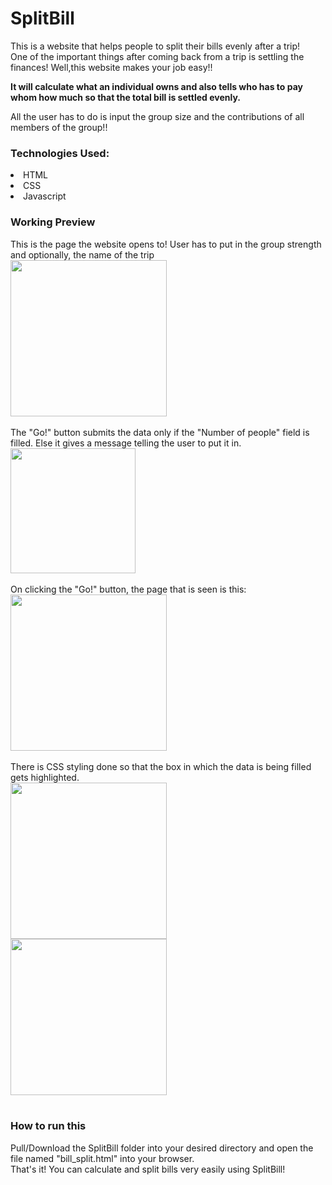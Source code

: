 # SplitBill
This is a website that helps people to split their bills evenly after a trip!  
One of the important things after coming back from a trip is settling the finances! Well,this website makes your job easy!!  

<b> It will calculate what an individual owns and also tells who has to pay whom how much so that the total bill is settled evenly.</b>  

All the user has to do is input the group size and the contributions of all members of the group!!

<h3>Technologies Used:</h3>
<li>HTML
<li>CSS
<li>Javascript

  <h3> Working Preview </h3>
  This is the page the website opens to! User has to put in the group strength and optionally, the name of the trip
  <br><img src="https://github.com/Seabee26/SplitBill/blob/main/SplitBill/first_pg.PNG"  height=250px style="horizontal-align:middle">
  <br>
  <br> The "Go!" button submits the data only if the "Number of people" field is filled. Else it gives a message telling the user to put it in.
  <br><img src="https://github.com/Seabee26/SplitBill/blob/main/SplitBill/enter_data.PNG" width=200px height=200px>
  <br>
  <br>On clicking the "Go!" button, the page that is seen is this:
  <br><img src="https://github.com/Seabee26/SplitBill/blob/main/SplitBill/second_pg.PNG"  height=250px >
  <br>
  <br>There is CSS styling done so that the box in which the data is being filled gets highlighted.
  <br><img src="https://github.com/Seabee26/SplitBill/blob/main/SplitBill/gif1.gif"  height=250px >
  <br><img src="https://github.com/Seabee26/SplitBill/blob/main/SplitBill/gif2.gif"  height=250px >
  <br><br>
  <h3>How to run this</h3>
  Pull/Download the SplitBill folder into your desired directory and open the file named "bill_split.html" into your browser.  
  <br>That's it! You can calculate and split bills very easily using SplitBill!


